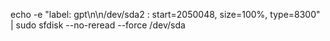 echo -e "label: gpt\n\n/dev/sda2 : start=2050048, size=100%, type=8300" | sudo sfdisk --no-reread --force /dev/sda
